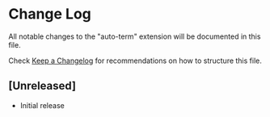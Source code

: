 # Change Log

All notable changes to the "auto-term" extension will be documented in this file.

Check [Keep a Changelog](http://keepachangelog.com/) for recommendations on how to structure this file.

## [Unreleased]

- Initial release